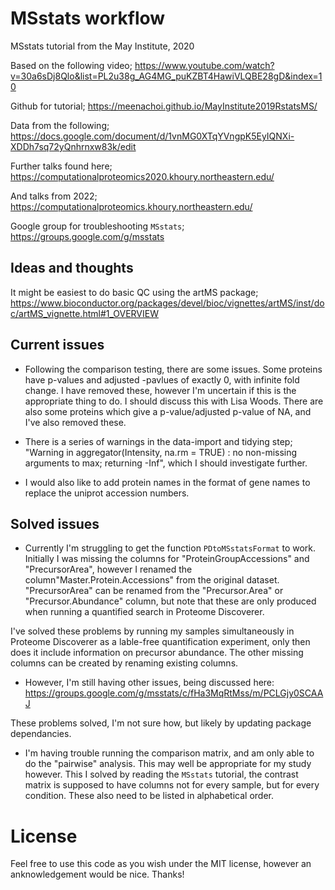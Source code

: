 # MSstats workflow
MSstats tutorial from the May Institute, 2020

Based on the following video;
https://www.youtube.com/watch?v=30a6sDj8Qlo&list=PL2u38g_AG4MG_puKZBT4HawiVLQBE28gD&index=10

Github for tutorial;
https://meenachoi.github.io/MayInstitute2019RstatsMS/

Data from the following;
https://docs.google.com/document/d/1vnMG0XTqYVngpK5EyIQNXi-XDDh7sq72yQnhrnxw83k/edit

Further talks found here;
https://computationalproteomics2020.khoury.northeastern.edu/

And talks from 2022;
https://computationalproteomics.khoury.northeastern.edu/

Google group for troubleshooting `MSstats`;
https://groups.google.com/g/msstats

## Ideas and thoughts
It might be easiest to do basic QC using the artMS package;
https://www.bioconductor.org/packages/devel/bioc/vignettes/artMS/inst/doc/artMS_vignette.html#1_OVERVIEW

## Current issues

- Following the comparison testing, there are some issues. Some proteins have p-values and adjusted -pavlues of exactly 0, with infinite fold change. I have removed these, however I'm uncertain if this is the appropriate thing to do. I should discuss this with Lisa Woods. There are also some proteins which give a p-value/adjusted p-value of NA, and I've also removed these.

- There is a series of warnings in the data-import and tidying step; "Warning in aggregator(Intensity, na.rm = TRUE) :
  no non-missing arguments to max; returning -Inf", which I should investigate further.
  
- I would also like to add protein names in the format of gene names to replace the uniprot accession numbers.

## Solved issues
- Currently I'm struggling to get the function `PDtoMSstatsFormat` to work. Initially I was missing the columns for "ProteinGroupAccessions" and "PrecursorArea", however I renamed the column"Master.Protein.Accessions" from the original dataset. "PrecursorArea" can be renamed from the "Precursor.Area" or "Precursor.Abundance" column, but note that these are only produced when running a quantified search in Proteome Discoverer.

I've solved these problems by running my samples simultaneously in Proteome Discoverer as a lable-free quantification experiment, only then does it include information on precursor abundance. The other missing columns can be created by renaming existing columns.

- However, I'm still having other issues, being discussed here:
https://groups.google.com/g/msstats/c/fHa3MqRtMss/m/PCLGjy0SCAAJ

These problems solved, I'm not sure how, but likely by updating package dependancies.

- I'm having trouble running the comparison matrix, and am only able to do the "pairwise" analysis. This may well be appropriate for my study however. This I solved by reading the `MSstats` tutorial, the contrast matrix is supposed to have columns not for every sample, but for every condition. These also need to be listed in alphabetical order.

# License

Feel free to use this code as you wish under the MIT license, however an anknowledgement would be nice. Thanks!
